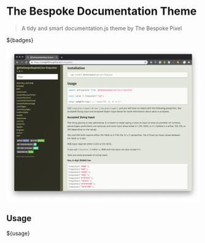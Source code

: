 # The Bespoke Documentation Theme

> A tidy and smart documentation.js theme by The Bespoke Pixel

${badges}

![bespoke-theme][screengrab]

## Usage

${usage}

[screengrab]: https://raw.githubusercontent.com/MarkGriffiths/documentation-theme-bespoke/master/media/bespoke-theme.png
